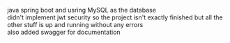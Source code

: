 java spring boot and usring MySQL as the database
<br>
didn't implement jwt security so the project isn't exactly finished but all the other stuff is up and running without any errors
<br>
also added swagger for documentation
